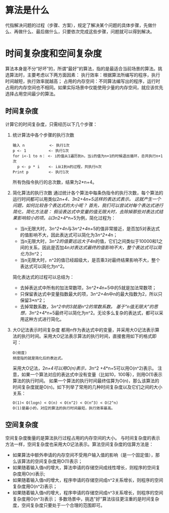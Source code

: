 # 算法是什么
代指解决问题的过程（步骤、方案），规定了解决某个问题的具体步骤，先做什么、再做什么、最后做什么，只要依次完成这些步骤，问题就可以得到解决。

# 时间复杂度和空间复杂度
算法本身是不分“好坏”的，所谓“最好”的算法，指的是最适合当前场景的算法。挑选算法时，主要考虑以下两方面因素：
执行效率：根据算法所编写的程序，执行时间越短，执行效率就越高；
占用的内存空间：不同算法编写出的程序，运行时占用的内存空间也不相同。如果实际场景中仅能使用少量的内存空间，就应该优先选择占用空间最少的算法。
## 时间复杂度
计算它的时间复杂度，只需经历以下几个步骤：
1. 统计算法中各个步骤的执行次数
    ```
    输入 n           <- 执行1次
    p <- 1          <- 执行1次
    for i<-1 to n： <- i的值从1遍历到n，当i的值为n+1的时候退出循环，总共执行n+1次
      p <- p * i    <- i从1到n的过程，共执行n次
    Print p         <- 执行1次
    ```
   所有伪指令执行的总次数，结果为2*n+4。
2. 简化算法的执行次数
   通过统计各个算法中每条伪指令的执行次数，每个算法的运行时间都可以用类似2*n+4、3*n2+4*n+5这样的表达式表示。
   这就产生一个问题，如何比较各个表达式的大小呢？
   首先，我们可以尝试对每个表达式进行简化，简化方法是：
   假设表达式中变量的值无限大时，去除掉那些对表达式结果影响较小的项。以3*n2+4*n+5为例，简化过程为：
   - 当n无限大时，3*n^2+4*n与3*n^2+4*n+5的值非常接近，是否加5对表达式的值影响不大，因此表达式可以简化为3*n^2+4*n；
   - 当n无限大时，3*n^2的值要远远大于4*n的值，它们之间类似于10000和1之间的关系，因此是否加4*n对表达式最终的值影响不大，整个表达式可以简化为3*n^2；
   - 当n无限大时，n^2的值已经超级大，是否乘3对最终结果影响不大，整个表达式可以简化为n^2。
  
   简化表达式的过程可以总结为：
   - 去掉表达式中所有的加法常数项，3*n^2+4*n+5中的5就是加法常数项；
   - 只保留表达式中变量指数最大的项，3*n^2+4*n中n的最大指数为2，所以只保留3*n^2；
   - 去掉常数系数，3*n^2中的3就是n^2的常数系数。
   基于“n值无限大”的思想，3*n^2+4*n+5最终可以简化为n^2。无论多么复杂的表达式，都可以采用这种方式进行简化。
3. 大O记法表示时间复杂度
   都用n作为表达式中的变量，并采用大O记法表示算法的执行时间。采用大O记法表示算法的执行时间，直接套用如下的格式即可：
    ```
    O(频度)
    频度指的就是简化后的表达式。
    ```

   采用大O记法，2*n+4可以用O(n)表示，3*n^2 +4*n+5可以用O(n^2)表示。
   注意，如果一个算法对应的表达式中没有变量（比如10，100等），则用O(1)表示算法的执行时间。
   如果一个算法的执行时间最终估算为O(n)，那么该算法的时间复杂度就是O(n)。如下列举了常用的几种时间复杂度以及它们之间的大小关系：
    ```
    O(1)< O(logn) < O(n) < O(n^2) < O(n^3) < O(2^n)
    O(1)是最小的，对应的算法的执行时间最短，执行效率最高。
    ```
## 空间复杂度
空间复杂度衡量的是算法执行过程占用的内存空间的大小。
与时间复杂度的表示方法一样，空间复杂度也采用大O记法表示。算法空间复杂度的估算方法是：
- 如果算法中额外申请的内存空间不受用户输入值的影响（是一个固定值），那么该算法的空间复杂度用O(1)表示；
- 如果随着输入值n的增大，算法申请的存储空间成线性增长，则程序的空间复杂度用O(n)表示;
- 如果随着输入值n的增大，程序申请的存储空间成n^2关系增长，则程序的空间复杂度用O(n^2)表示；
- 如果随着输入值n的增大，程序申请的存储空间成n^3关系增长，则程序的空间复杂度用O(n^3)表示；
多数场景中，挑选"好"算法往往更注重的是时间复杂度，空间复杂度只要处于一个合理的范围即可。

 
